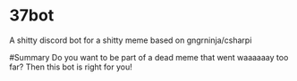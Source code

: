 # 37bot
A shitty discord bot for a shitty meme based on  gngrninja/csharpi 

#Summary
Do you want to be part of a dead meme that went waaaaaay too far? Then this bot is right for you!
